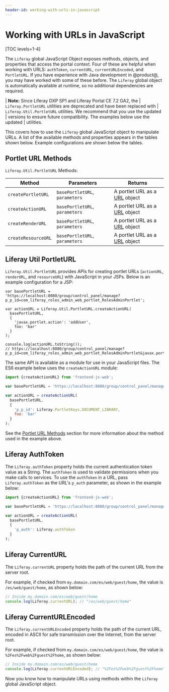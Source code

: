 ```yaml
---
header-id: working-with-urls-in-javascript
---
```


# Working with URLs in JavaScript

[TOC levels=1-4]

The `Liferay` global JavaScript Object exposes methods, objects, and properties 
that access the portal context. Four of these are helpful when working with 
URLS: `authToken`, `currentURL`, `currentURLEncoded`, and `PortletURL`. If you 
have experience with Java development in @product@, you may have worked with 
some of these before. The `Liferay` global object is automatically available at 
runtime, so no additional dependencies are required. 

| **Note:** Since Liferay DXP SP1 and Liferay Portal CE 7.2 GA2, the 
| `Liferay.PortletURL` utilities are deprecated and have been replaced with 
| `Liferay.Util.PortletURL` utilities. We recommend that you use the updated 
| versions to ensure future compatibility. The examples below use the updated 
| utilities.

This covers how to use the `Liferay` global JavaScript object to manipulate 
URLs. A list of the available methods and properties appears in the tables shown 
below. Example configurations are shown below the tables. 

## Portlet URL Methods

`Liferay.Util.PortletURL` Methods:

| Method | Parameters | Returns |
| --- | --- | --- |
| `createPortletURL` | `basePortletURL`, `parameters` | A portlet URL as a [URL](https://url.spec.whatwg.org/#api) object |
| `createActionURL` | `basePortletURL`, `parameters` | A portlet URL as a [URL](https://url.spec.whatwg.org/#api) object |
| `createRenderURL` | `basePortletURL`, `parameters` | A portlet URL as a [URL](https://url.spec.whatwg.org/#api) object |
| `createResourceURL` | `basePortletURL`, `parameters` | A portlet URL as a [URL](https://url.spec.whatwg.org/#api) object |

## Liferay Util PortletURL

`Liferay.Util.PortletURL` provides APIs for creating portlet URLs 
(`actionURL`, `renderURL`, and `resourceURL`) with JavaScript in your JSPs. 
Below is an example configuration for a JSP:

```markup
var basePortletURL = 'https://localhost:8080/group/control_panel/manage?p_p_id=com_liferay_roles_admin_web_portlet_RolesAdminPortlet';

var actionURL = Liferay.Util.PortletURL.createActionURL(
  basePortletURL,
  {
    'javax.portlet.action': 'addUser',
    foo: 'bar'
  }  
);

console.log(actionURL.toString());
// https://localhost:8080/group/control_panel/manage?p_p_id=com_liferay_roles_admin_web_portlet_RolesAdminPortlet&javax.portlet.action=addUser&com_liferay_roles_admin_web_portlet_RolesAdminPortlet_foo=bar&p_p_lifecycle=1
```
The same API is available as a module for use in your JavaScript files. The ES6 
example below uses the `createActionURL` module:

```javascript
import {createActionURL} from 'frontend-js-web';

var basePortletURL = 'https://localhost:8080/group/control_panel/manage?p_p_id=com_liferay_roles_admin_web_portlet_RolesAdminPortlet';

var actionURL = createActionURL(
  basePortletURL,
  {
    'p_p_id': Liferay.PortletKeys.DOCUMENT_LIBRARY,
    foo: 'bar'
  }  
);
```

See the [Portlet URL Methods](#portlet-url-methods) section for more information 
about the method used in the example above. 

## Liferay AuthToken

The `Liferay.authToken` property holds the current authentication token value as 
a String. The `authToken` is used to validate permissions when you make calls to 
services. To use the `authToken` in a URL, pass `Liferay.authToken` as the URL's 
`p_auth` parameter, as shown in the example below:

```javascript
import {createActionURL} from 'frontend-js-web';

var basePortletURL = 'https://localhost:8080/group/control_panel/manage?p_p_id=com_liferay_roles_admin_web_portlet_RolesAdminPortlet';

var actionURL = createActionURL(
  basePortletURL,
  {
    'p_auth': Liferay.authToken
  }  
);
```

## Liferay CurrentURL

The `Liferay.currentURL` property holds the path of the current URL from the 
server root.

For example, if checked from `my.domain.com/es/web/guest/home`, the value is 
`/es/web/guest/home`, as shown below:

```javascript
// Inside my.domain.com/es/web/guest/home
console.log(Liferay.currentURL); // "/es/web/guest/home"
```

## Liferay CurrentURLEncoded

The `Liferay.currentURLEncoded` property holds the path of the current URL, 
encoded in ASCII for safe transmission over the Internet, from the server root. 

For example, if checked from `my.domain.com/es/web/guest/home`, the value is 
`%2Fes%2Fweb%2Fguest%2Fhome`, as shown below:

```javascript
// Inside my.domain.com/es/web/guest/home
console.log(Liferay.currentURLEncoded); // "%2Fes%2Fweb%2Fguest%2Fhome"
```

Now you know how to manipulate URLs using methods within the `Liferay` global 
JavaScript object. 
